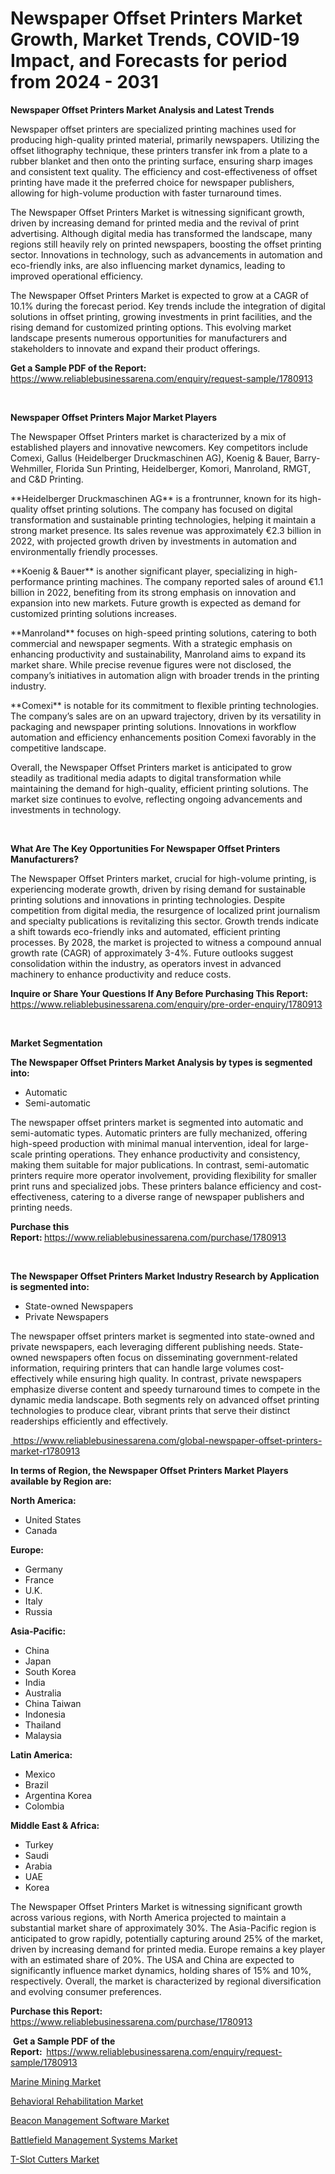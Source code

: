 <p><h1>Newspaper Offset Printers Market Growth, Market Trends, COVID-19 Impact, and Forecasts for period from 2024 - 2031</h1></p><p><strong>Newspaper Offset Printers Market Analysis and Latest Trends</strong></p>
<p><p>Newspaper offset printers are specialized printing machines used for producing high-quality printed material, primarily newspapers. Utilizing the offset lithography technique, these printers transfer ink from a plate to a rubber blanket and then onto the printing surface, ensuring sharp images and consistent text quality. The efficiency and cost-effectiveness of offset printing have made it the preferred choice for newspaper publishers, allowing for high-volume production with faster turnaround times.</p><p>The Newspaper Offset Printers Market is witnessing significant growth, driven by increasing demand for printed media and the revival of print advertising. Although digital media has transformed the landscape, many regions still heavily rely on printed newspapers, boosting the offset printing sector. Innovations in technology, such as advancements in automation and eco-friendly inks, are also influencing market dynamics, leading to improved operational efficiency.</p><p>The Newspaper Offset Printers Market is expected to grow at a CAGR of 10.1% during the forecast period. Key trends include the integration of digital solutions in offset printing, growing investments in print facilities, and the rising demand for customized printing options. This evolving market landscape presents numerous opportunities for manufacturers and stakeholders to innovate and expand their product offerings.</p></p>
<p><strong>Get a Sample PDF of the Report:&nbsp;</strong> <a href="https://www.reliablebusinessarena.com/enquiry/request-sample/1780913?utm_campaign=1944&utm_medium=2&utm_source=Github&utm_content=ia&utm_term=20122024&utm_id=newspaper-offset-printers">https://www.reliablebusinessarena.com/enquiry/request-sample/1780913</a></p>
<p>&nbsp;</p>
<p><strong>Newspaper Offset Printers Major Market Players</strong></p>
<p><p>The Newspaper Offset Printers market is characterized by a mix of established players and innovative newcomers. Key competitors include Comexi, Gallus (Heidelberger Druckmaschinen AG), Koenig & Bauer, Barry-Wehmiller, Florida Sun Printing, Heidelberger, Komori, Manroland, RMGT, and C&D Printing.</p><p>**Heidelberger Druckmaschinen AG** is a frontrunner, known for its high-quality offset printing solutions. The company has focused on digital transformation and sustainable printing technologies, helping it maintain a strong market presence. Its sales revenue was approximately €2.3 billion in 2022, with projected growth driven by investments in automation and environmentally friendly processes.</p><p>**Koenig & Bauer** is another significant player, specializing in high-performance printing machines. The company reported sales of around €1.1 billion in 2022, benefiting from its strong emphasis on innovation and expansion into new markets. Future growth is expected as demand for customized printing solutions increases.</p><p>**Manroland** focuses on high-speed printing solutions, catering to both commercial and newspaper segments. With a strategic emphasis on enhancing productivity and sustainability, Manroland aims to expand its market share. While precise revenue figures were not disclosed, the company’s initiatives in automation align with broader trends in the printing industry.</p><p>**Comexi** is notable for its commitment to flexible printing technologies. The company’s sales are on an upward trajectory, driven by its versatility in packaging and newspaper printing solutions. Innovations in workflow automation and efficiency enhancements position Comexi favorably in the competitive landscape.</p><p>Overall, the Newspaper Offset Printers market is anticipated to grow steadily as traditional media adapts to digital transformation while maintaining the demand for high-quality, efficient printing solutions. The market size continues to evolve, reflecting ongoing advancements and investments in technology.</p></p>
<p>&nbsp;</p>
<p><strong>What Are The Key Opportunities For Newspaper Offset Printers Manufacturers?</strong></p>
<p><p>The Newspaper Offset Printers market, crucial for high-volume printing, is experiencing moderate growth, driven by rising demand for sustainable printing solutions and innovations in printing technologies. Despite competition from digital media, the resurgence of localized print journalism and specialty publications is revitalizing this sector. Growth trends indicate a shift towards eco-friendly inks and automated, efficient printing processes. By 2028, the market is projected to witness a compound annual growth rate (CAGR) of approximately 3-4%. Future outlooks suggest consolidation within the industry, as operators invest in advanced machinery to enhance productivity and reduce costs.</p></p>
<p><strong>Inquire or Share Your Questions If Any Before Purchasing This Report:</strong> <a href="https://www.reliablebusinessarena.com/enquiry/pre-order-enquiry/1780913?utm_campaign=1944&utm_medium=2&utm_source=Github&utm_content=ia&utm_term=20122024&utm_id=newspaper-offset-printers">https://www.reliablebusinessarena.com/enquiry/pre-order-enquiry/1780913</a></p>
<p>&nbsp;</p>
<p><strong>Market Segmentation</strong></p>
<p><strong>The Newspaper Offset Printers Market Analysis by types is segmented into:</strong></p>
<p><ul><li>Automatic</li><li>Semi-automatic</li></ul></p>
<p><p>The newspaper offset printers market is segmented into automatic and semi-automatic types. Automatic printers are fully mechanized, offering high-speed production with minimal manual intervention, ideal for large-scale printing operations. They enhance productivity and consistency, making them suitable for major publications. In contrast, semi-automatic printers require more operator involvement, providing flexibility for smaller print runs and specialized jobs. These printers balance efficiency and cost-effectiveness, catering to a diverse range of newspaper publishers and printing needs.</p></p>
<p><strong>Purchase this Report:&nbsp;</strong><a href="https://www.reliablebusinessarena.com/purchase/1780913?utm_campaign=1944&utm_medium=2&utm_source=Github&utm_content=ia&utm_term=20122024&utm_id=newspaper-offset-printers">https://www.reliablebusinessarena.com/purchase/1780913</a></p>
<p>&nbsp;</p>
<p><strong>The Newspaper Offset Printers Market Industry Research by Application is segmented into:</strong></p>
<p><ul><li>State-owned Newspapers</li><li>Private Newspapers</li></ul></p>
<p><p>The newspaper offset printers market is segmented into state-owned and private newspapers, each leveraging different publishing needs. State-owned newspapers often focus on disseminating government-related information, requiring printers that can handle large volumes cost-effectively while ensuring high quality. In contrast, private newspapers emphasize diverse content and speedy turnaround times to compete in the dynamic media landscape. Both segments rely on advanced offset printing technologies to produce clear, vibrant prints that serve their distinct readerships efficiently and effectively.</p></p>
<p><a href="https://www.reliablebusinessarena.com/global-newspaper-offset-printers-market-r1780913?utm_campaign=1944&utm_medium=2&utm_source=Github&utm_content=ia&utm_term=20122024&utm_id=newspaper-offset-printers">&nbsp;https://www.reliablebusinessarena.com/global-newspaper-offset-printers-market-r1780913</a></p>
<p><strong>In terms of Region, the Newspaper Offset Printers Market Players available by Region are:</strong></p>
<p>
    <p> <strong> North America: </strong>
        <ul>
            <li>United States</li>
            <li>Canada</li>
        </ul>
        </p> 
    <p> <strong> Europe: </strong>
        <ul>
            <li>Germany</li>
            <li>France</li>
            <li>U.K.</li>
            <li>Italy</li>
            <li>Russia</li>
        </ul>
        </p> 
    <p> <strong> Asia-Pacific: </strong>
        <ul>
            <li>China</li>
            <li>Japan</li>
            <li>South Korea</li>
            <li>India</li>
            <li>Australia</li>
            <li>China Taiwan</li>
            <li>Indonesia</li>
            <li>Thailand</li>
            <li>Malaysia</li>
        </ul>
        </p> 
    <p> <strong> Latin America: </strong>
        <ul>
            <li>Mexico</li>
            <li>Brazil</li>
            <li>Argentina Korea</li>
            <li>Colombia</li>
        </ul>
        </p> 
    <p> <strong> Middle East & Africa: </strong>
        <ul>
            <li>Turkey</li>
            <li>Saudi</li>
            <li>Arabia</li>
            <li>UAE</li>
            <li>Korea</li>
        </ul>
    </p>
    </p>
<p><p>The Newspaper Offset Printers Market is witnessing significant growth across various regions, with North America projected to maintain a substantial market share of approximately 30%. The Asia-Pacific region is anticipated to grow rapidly, potentially capturing around 25% of the market, driven by increasing demand for printed media. Europe remains a key player with an estimated share of 20%. The USA and China are expected to significantly influence market dynamics, holding shares of 15% and 10%, respectively. Overall, the market is characterized by regional diversification and evolving consumer preferences.</p></p>
<p><strong>Purchase this Report: </strong><a href="https://www.reliablebusinessarena.com/purchase/1780913?utm_campaign=1944&utm_medium=2&utm_source=Github&utm_content=ia&utm_term=20122024&utm_id=newspaper-offset-printers">https://www.reliablebusinessarena.com/purchase/1780913</a></p>
<p>&nbsp;<strong>Get a Sample PDF of the Report:&nbsp;&nbsp;</strong><a href="https://www.reliablebusinessarena.com/enquiry/request-sample/1780913?utm_campaign=1944&utm_medium=2&utm_source=Github&utm_content=ia&utm_term=20122024&utm_id=newspaper-offset-printers">https://www.reliablebusinessarena.com/enquiry/request-sample/1780913</a></p>
<p><strong></strong></p>
<p><p><a href="https://www.linkedin.com/pulse/marine-mining-market-analysis-from-2024-2031-size-growing-js2bf?utm_campaign=1944&utm_medium=2&utm_source=Github&utm_content=ia&utm_term=20122024&utm_id=newspaper-offset-printers">Marine Mining Market</a></p><p><a href="https://www.linkedin.com/pulse/behavioral-rehabilitation-market-report-anticipated-cagr-106-v2jvf?utm_campaign=1944&utm_medium=2&utm_source=Github&utm_content=ia&utm_term=20122024&utm_id=newspaper-offset-printers">Behavioral Rehabilitation Market</a></p><p><a href="https://www.linkedin.com/pulse/beacon-management-software-market-trends-growth-outlook-2024-dcxkf?utm_campaign=1944&utm_medium=2&utm_source=Github&utm_content=ia&utm_term=20122024&utm_id=newspaper-offset-printers">Beacon Management Software Market</a></p><p><a href="https://www.linkedin.com/pulse/battlefield-management-systems-market-growth-segmentation-regional-etsjf?utm_campaign=1944&utm_medium=2&utm_source=Github&utm_content=ia&utm_term=20122024&utm_id=newspaper-offset-printers">Battlefield Management Systems Market</a></p><p><a href="https://github.com/MarciaRunte/Market-Research-Report-List-1/blob/main/t-slot-cutters-market.md?utm_campaign=1944&utm_medium=2&utm_source=Github&utm_content=ia&utm_term=20122024&utm_id=newspaper-offset-printers">T-Slot Cutters Market</a></p></p>